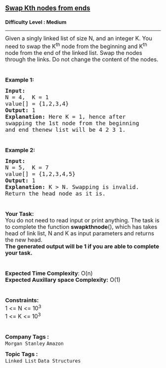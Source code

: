 <h2><a href="https://www.geeksforgeeks.org/problems/swap-kth-node-from-beginning-and-kth-node-from-end-in-a-singly-linked-list/1?page=3&category=Strings,Linked%20List&difficulty=Medium&sortBy=submissions">Swap Kth nodes from ends</a></h2><h3>Difficulty Level : Medium</h3><hr><div class="problems_problem_content__Xm_eO"><p><span style="font-size:18px">Given a singly linked list of size N, and an integer K.&nbsp;You need to swap the K<sup>th</sup>&nbsp;node from the beginning and K<sup>th</sup> node from the end of the linked list. Swap the nodes through the links. Do&nbsp;not change&nbsp;the content of the nodes.</span></p>

<p>&nbsp;</p>

<p><span style="font-size:18px"><strong>Example 1:</strong></span></p>

<pre><span style="font-size:18px"><strong>Input:
</strong>N = 4,  K = 1
value[] = {1,2,3,4}
<strong>Output: </strong>1<strong>
Explanation: </strong>Here K = 1, hence after
swapping the 1st node from the beginning
and end thenew list will be 4 2 3 1.</span>
</pre>

<p>&nbsp;</p>

<p><span style="font-size:18px"><strong>Example 2:</strong></span></p>

<pre><span style="font-size:18px"><strong>Input:
</strong>N = 5,  K = 7
value[] = {1,2,3,4,5}
<strong>Output: </strong>1<strong>
Explanation: </strong>K &gt; N. Swapping is invalid. 
Return the head node as it is.</span>
</pre>

<p>&nbsp;</p>

<p><span style="font-size:18px"><strong>Your Task:</strong>&nbsp;<br>
You do not need to read input or print anything. The task is to complete the function&nbsp;<strong>swapkthnode</strong>(), which has takes head of link list, N and K as input parameters<strong>&nbsp;</strong>and&nbsp;returns the&nbsp;new head.<br>
<strong>The generated output will be 1 if you are able to complete your task.&nbsp;</strong></span></p>

<p>&nbsp;</p>

<p><span style="font-size:18px"><strong>Expected Time Complexity</strong>: O(n)<br>
<strong>Expected Auxillary space Complexity:</strong> O(1)</span></p>

<p>&nbsp;</p>

<p><span style="font-size:18px"><strong>Constraints:</strong></span><br>
<span style="font-size:18px">1 &lt;= N &lt;= 10<sup>3</sup></span><br>
<span style="font-size:18px">1 &lt;= K &lt;= 10<sup>3</sup></span></p>

<p>&nbsp;</p>
</div><p><span style=font-size:18px><strong>Company Tags : </strong><br><code>Morgan Stanley</code>&nbsp;<code>Amazon</code>&nbsp;<br><p><span style=font-size:18px><strong>Topic Tags : </strong><br><code>Linked List</code>&nbsp;<code>Data Structures</code>&nbsp;